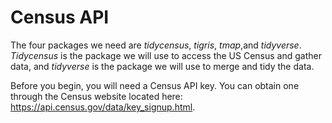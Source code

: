 # Census API
The four packages we need are *tidycensus*, *tigris*, *tmap*,and *tidyverse*. *Tidycensus* is the package we will use to access the US Census and gather data, and *tidyverse* is the package we will use to merge and tidy the data.

Before you begin, you will need a Census API key. You can obtain one through the Census website located here: https://api.census.gov/data/key_signup.html.
